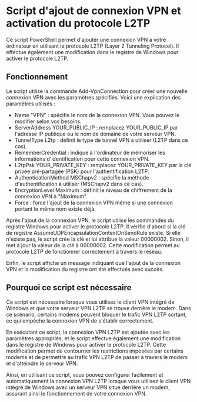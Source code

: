 # Script d'ajout de connexion VPN et activation du protocole L2TP
Ce script PowerShell permet d'ajouter une connexion VPN à votre ordinateur en utilisant le protocole L2TP (Layer 2 Tunneling Protocol). Il effectue également une modification dans le registre de Windows pour activer le protocole L2TP.

## Fonctionnement
Le script utilise la commande Add-VpnConnection pour créer une nouvelle connexion VPN avec les paramètres spécifiés. Voici une explication des paramètres utilisés :

-  Name "VPN" : spécifie le nom de la connexion VPN. Vous pouvez le modifier selon vos besoins.
-  ServerAddress YOUR_PUBLIC_IP : remplacez YOUR_PUBLIC_IP par l'adresse IP publique ou le nom de domaine de votre serveur VPN.
-  TunnelType L2tp : définit le type de tunnel VPN à utiliser (L2TP dans ce cas).
-  RememberCredential : indique à l'ordinateur de mémoriser les informations d'identification pour cette connexion VPN.
-  L2tpPsk YOUR_PRIVATE_KEY : remplacez YOUR_PRIVATE_KEY par la clé privée pré-partagée (PSK) pour l'authentification L2TP.
-  AuthenticationMethod MSChapv2 : spécifie la méthode d'authentification à utiliser (MSChapv2 dans ce cas).
-  EncryptionLevel Maximum : définit le niveau de chiffrement de la connexion VPN à "Maximum".
-  Force : force l'ajout de la connexion VPN même si une connexion portant le même nom existe déjà.

Après l'ajout de la connexion VPN, le script utilise les commandes du registre Windows pour activer le protocole L2TP. Il vérifie d'abord si la clé de registre AssumeUDPEncapsulationContextOnSendRule existe. Si elle n'existe pas, le script crée la clé et lui attribue la valeur 00000002. Sinon, il met à jour la valeur de la clé à 00000002. Cette modification permet au protocole L2TP de fonctionner correctement à travers le réseau.

Enfin, le script affiche un message indiquant que l'ajout de la connexion VPN et la modification du registre ont été effectués avec succès.

## Pourquoi ce script est nécessaire
Ce script est nécessaire lorsque vous utilisez le client VPN intégré de Windows et que votre serveur VPN L2TP se trouve derrière le modem. Dans ce scénario, certains modems peuvent bloquer le trafic VPN L2TP sortant, ce qui empêche la connexion VPN de s'établir correctement.

En exécutant ce script, la connexion VPN L2TP est ajoutée avec les paramètres appropriés, et le script effectue également une modification dans le registre de Windows pour activer le protocole L2TP. Cette modification permet de contourner les restrictions imposées par certains modems et de permettre au trafic VPN L2TP de passer à travers le modem et d'atteindre le serveur VPN.

Ainsi, en utilisant ce script, vous pouvez configurer facilement et automatiquement la connexion VPN L2TP lorsque vous utilisez le client VPN intégré de Windows avec un serveur VPN situé derrière un modem, assurant ainsi le fonctionnement de votre connexion VPN.
